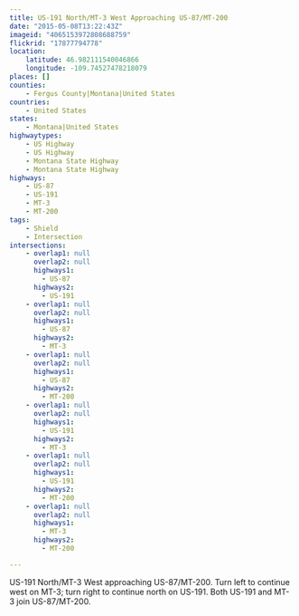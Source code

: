 ```yaml
---
title: US-191 North/MT-3 West Approaching US-87/MT-200
date: "2015-05-08T13:22:43Z"
imageid: "4065153972808688759"
flickrid: "17877794778"
location:
    latitude: 46.982111540046866
    longitude: -109.74527478218079
places: []
counties:
    - Fergus County|Montana|United States
countries:
    - United States
states:
    - Montana|United States
highwaytypes:
    - US Highway
    - US Highway
    - Montana State Highway
    - Montana State Highway
highways:
    - US-87
    - US-191
    - MT-3
    - MT-200
tags:
    - Shield
    - Intersection
intersections:
    - overlap1: null
      overlap2: null
      highways1:
        - US-87
      highways2:
        - US-191
    - overlap1: null
      overlap2: null
      highways1:
        - US-87
      highways2:
        - MT-3
    - overlap1: null
      overlap2: null
      highways1:
        - US-87
      highways2:
        - MT-200
    - overlap1: null
      overlap2: null
      highways1:
        - US-191
      highways2:
        - MT-3
    - overlap1: null
      overlap2: null
      highways1:
        - US-191
      highways2:
        - MT-200
    - overlap1: null
      overlap2: null
      highways1:
        - MT-3
      highways2:
        - MT-200

---
```

US-191 North/MT-3 West approaching US-87/MT-200.  Turn left to continue west on MT-3; turn right to continue north on US-191.  Both US-191 and MT-3 join US-87/MT-200.